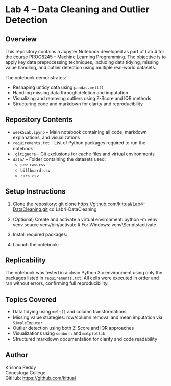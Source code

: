 # Lab 4 – Data Cleaning and Outlier Detection

## Overview

This repository contains a Jupyter Notebook developed as part of Lab 4 for the course PROG8245 – Machine Learning Programming. The objective is to apply key data preprocessing techniques, including data tidying, missing value handling, and outlier detection using multiple real-world datasets.

The notebook demonstrates:
- Reshaping untidy data using `pandas.melt()`
- Handling missing data through deletion and imputation
- Visualizing and removing outliers using Z-Score and IQR methods
- Structuring code and markdown for clarity and reproducibility

## Repository Contents

- `week5Lab.ipynb` – Main notebook containing all code, markdown explanations, and visualizations
- `requirements.txt` – List of Python packages required to run the notebook
- `.gitignore` – Git exclusions for cache files and virtual environments
- `data/` – Folder containing the datasets used:
  - `pew-raw.csv`
  - `billboard.csv`
  - `cars.csv`

## Setup Instructions

1. Clone the repository:
git clone https://github.com/kittuai/Lab4-DataCleaning.git
cd Lab4-DataCleaning

2. (Optional) Create and activate a virtual environment:
python -m venv venv
source venv/bin/activate # For Windows: venv\Scripts\activate

3. Install required packages:

4. Launch the notebook:

## Replicability

The notebook was tested in a clean Python 3.x environment using only the packages listed in `requirements.txt`. All cells were executed in order and ran without errors, confirming full reproducibility.

## Topics Covered

- Data tidying using `melt()` and column transformations
- Missing value strategies: row/column removal and mean imputation via `SimpleImputer`
- Outlier detection using both Z-Score and IQR approaches
- Visualizations using `seaborn` and `matplotlib`
- Structured markdown documentation for clarity and code readability

## Author

Krishna Reddy  
Conestoga College  
GitHub: https://github.com/kittuai
